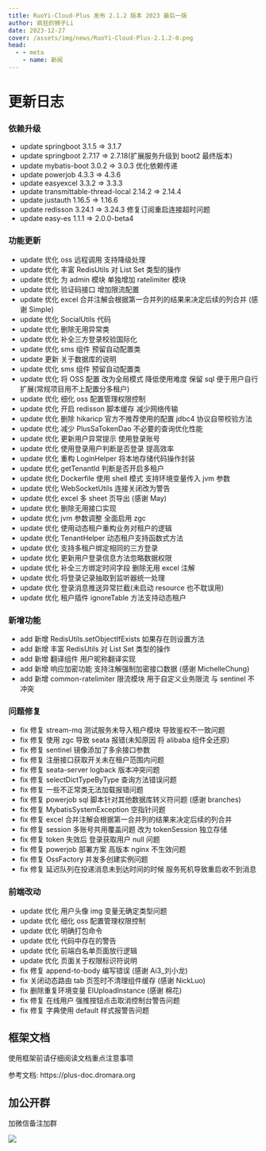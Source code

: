 ```yaml
---
title: RuoYi-Cloud-Plus 发布 2.1.2 版本 2023 最后一版
author: 疯狂的狮子Li
date: 2023-12-27
cover: /assets/img/news/RuoYi-Cloud-Plus-2.1.2-0.png
head:
  - - meta
    - name: 新闻
---
```


# 更新日志

### 依赖升级

- update springboot 3.1.5 => 3.1.7
- update springboot 2.7.17 => 2.7.18(扩展服务升级到 boot2 最终版本)
- update mybatis-boot 3.0.2 => 3.0.3 优化依赖传递
- update powerjob 4.3.3 => 4.3.6
- update easyexcel 3.3.2 => 3.3.3
- update transmittable-thread-local 2.14.2 => 2.14.4
- update justauth 1.16.5 => 1.16.6
- update redisson 3.24.1 => 3.24.3 修复订阅重启连接超时问题
- update easy-es 1.1.1 => 2.0.0-beta4

### 功能更新

- update 优化 oss 远程调用 支持降级处理
- update 优化 丰富 RedisUtils 对 List Set 类型的操作
- update 优化 为 admin 模块 单独增加 ratelimiter 模块
- update 优化 验证码接口 增加限流配置
- update 优化 excel 合并注解会根据第一合并列的结果来决定后续的列合并 (感谢 Simple)
- update 优化 SocialUtils 代码
- update 优化 删除无用异常类
- update 优化 补全三方登录校验国际化
- update 优化 sms 组件 预留自动配置类
- update 更新 关于数据库的说明
- update 优化 sms 组件 预留自动配置类
- update 优化 将 OSS 配置 改为全局模式 降低使用难度 保留 sql 便于用户自行扩展(常规项目用不上配置分多租户)
- update 优化 细化 oss 配置管理权限控制
- update 优化 开启 redisson 脚本缓存 减少网络传输
- update 优化 删除 hikaricp 官方不推荐使用的配置 jdbc4 协议自带校验方法
- update 优化 减少 PlusSaTokenDao 不必要的查询优化性能
- update 优化 更新用户异常提示 使用登录账号
- update 优化 使用登录用户判断是否登录 提高效率
- update 优化 重构 LoginHelper 将本地存储代码操作封装
- update 优化 getTenantId 判断是否开启多租户
- update 优化 Dockerfile 使用 shell 模式 支持环境变量传入 jvm 参数
- update 优化 WebSocketUtils 连接关闭改为警告
- update 优化 excel 多 sheet 页导出 (感谢 May)
- update 优化 删除无用接口实现
- update 优化 jvm 参数调整 全面启用 zgc
- update 优化 使用动态租户重构业务对租户的逻辑
- update 优化 TenantHelper 动态租户支持函数式方法
- update 优化 支持多租户绑定相同的三方登录
- update 优化 更新用户登录信息方法忽略数据权限
- update 优化 补全三方绑定时间字段 删除无用 excel 注解
- update 优化 将登录记录抽取到监听器统一处理
- update 优化 登录消息推送异常拦截(未启动 resource 也不耽误用)
- update 优化 租户插件 ignoreTable 方法支持动态租户

### 新增功能

- add 新增 RedisUtils.setObjectIfExists 如果存在则设置方法
- add 新增 丰富 RedisUtils 对 List Set 类型的操作
- add 新增 翻译组件 用户昵称翻译实现
- add 新增 响应加密功能 支持注解强制加密接口数据 (感谢 MichelleChung)
- add 新增 common-ratelimiter 限流模块 用于自定义业务限流 与 sentinel 不冲突

### 问题修复

- fix 修复 stream-mq 测试服务未导入租户模块 导致鉴权不一致问题
- fix 修复 使用 zgc 导致 seata 报错(未知原因 将 alibaba 组件全还原)
- fix 修复 sentinel 镜像添加了多余接口参数
- fix 修复 注册接口获取开关未在租户范围内问题
- fix 修复 seata-server logback 版本冲突问题
- fix 修复 selectDictTypeByType 查询方法错误问题
- fix 修复 一些不正常类无法加载报错问题
- fix 修复 powerjob sql 脚本针对其他数据库转义符问题 (感谢 branches)
- fix 修复 MybatisSystemException 空指针问题
- fix 修复 excel 合并注解会根据第一合并列的结果来决定后续的列合并
- fix 修复 session 多账号共用覆盖问题 改为 tokenSession 独立存储
- fix 修复 token 失效后 登录获取用户 null 问题
- fix 修复 powerjob 部署方案 高版本 nginx 不生效问题
- fix 修复 OssFactory 并发多创建实例问题
- fix 修复 延迟队列在投递消息未到达时间的时候 服务死机导致重启收不到消息

### 前端改动

- update 优化 用户头像 img 变量无确定类型问题
- update 优化 细化 oss 配置管理权限控制
- update 优化 明确打包命令
- update 优化 代码中存在的警告
- update 优化 前端白名单页面放行逻辑
- update 优化 页面关于权限标识符说明
- fix 修复 append-to-body 编写错误 (感谢 Ai3\_刘小龙)
- fix 关闭动态路由 tab 页签时不清理组件缓存 (感谢 NickLuo)
- fix 删除重复环境变量 ElUploadInstance (感谢 棉花)
- fix 修复 在线用户 强推按钮点击取消控制台警告问题
- fix 修复 字典使用 default 样式报警告问题

## 框架文档

使用框架前请仔细阅读文档重点注意事项

参考文档: https://plus\-doc.dromara.org

## 加公开群

加微信备注加群

![](/assets/img/news/RuoYi-Vue-Plus-5.1.0-1.png)

